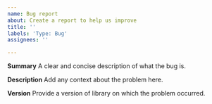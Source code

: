 ```yaml
---
name: Bug report
about: Create a report to help us improve
title: ''
labels: 'Type: Bug'
assignees: ''

---
```


**Summary**
A clear and concise description of what the bug is.

**Description**
Add any context about the problem here.

**Version**
Provide a version of library on which the problem occurred.
